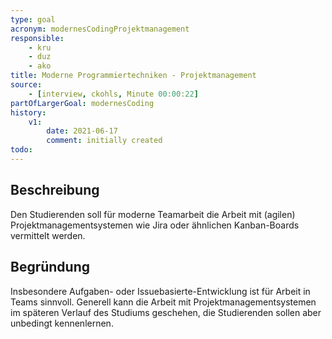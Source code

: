 ```yaml
---
type: goal
acronym: modernesCodingProjektmanagement
responsible: 
    - kru
    - duz
    - ako
title: Moderne Programmiertechniken - Projektmanagement
source:
    - [interview, ckohls, Minute 00:00:22]
partOfLargerGoal: modernesCoding
history:
    v1:
        date: 2021-06-17
        comment: initially created
todo: 
---
```


## Beschreibung

Den Studierenden soll für moderne Teamarbeit die Arbeit mit (agilen) Projektmanagementsystemen wie Jira oder ähnlichen Kanban-Boards vermittelt werden.

## Begründung

Insbesondere Aufgaben- oder Issuebasierte-Entwicklung ist für Arbeit in Teams sinnvoll. Generell kann die Arbeit mit Projektmanagementsystemen im späteren Verlauf des Studiums geschehen, die Studierenden sollen aber unbedingt kennenlernen.
